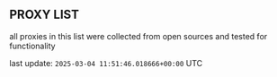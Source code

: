 ## PROXY LIST

all proxies in this list were collected from open sources and tested for functionality

last update: `2025-03-04 11:51:46.018666+00:00` UTC